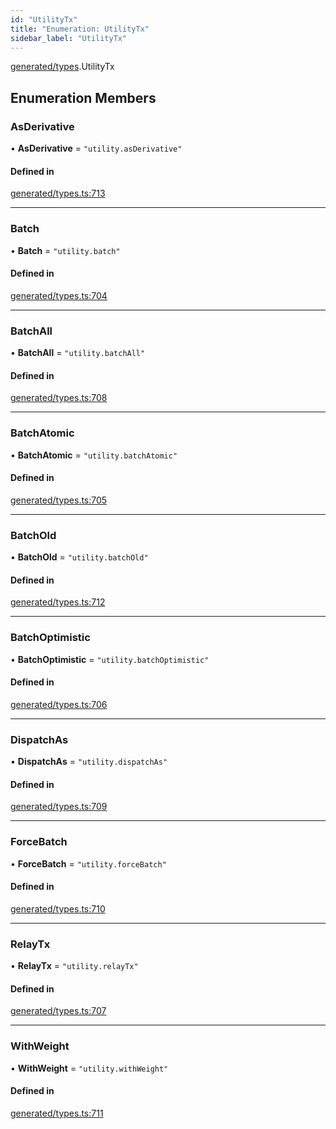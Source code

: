 ```yaml
---
id: "UtilityTx"
title: "Enumeration: UtilityTx"
sidebar_label: "UtilityTx"
---
```


[generated/types](../../../../modules/Generated/Types/Types.md).UtilityTx

## Enumeration Members

### AsDerivative

• **AsDerivative** = ``"utility.asDerivative"``

#### Defined in

[generated/types.ts:713](https://github.com/PolymeshAssociation/polymesh-sdk/blob/2c78f6c34/src/generated/types.ts#L713)

___

### Batch

• **Batch** = ``"utility.batch"``

#### Defined in

[generated/types.ts:704](https://github.com/PolymeshAssociation/polymesh-sdk/blob/2c78f6c34/src/generated/types.ts#L704)

___

### BatchAll

• **BatchAll** = ``"utility.batchAll"``

#### Defined in

[generated/types.ts:708](https://github.com/PolymeshAssociation/polymesh-sdk/blob/2c78f6c34/src/generated/types.ts#L708)

___

### BatchAtomic

• **BatchAtomic** = ``"utility.batchAtomic"``

#### Defined in

[generated/types.ts:705](https://github.com/PolymeshAssociation/polymesh-sdk/blob/2c78f6c34/src/generated/types.ts#L705)

___

### BatchOld

• **BatchOld** = ``"utility.batchOld"``

#### Defined in

[generated/types.ts:712](https://github.com/PolymeshAssociation/polymesh-sdk/blob/2c78f6c34/src/generated/types.ts#L712)

___

### BatchOptimistic

• **BatchOptimistic** = ``"utility.batchOptimistic"``

#### Defined in

[generated/types.ts:706](https://github.com/PolymeshAssociation/polymesh-sdk/blob/2c78f6c34/src/generated/types.ts#L706)

___

### DispatchAs

• **DispatchAs** = ``"utility.dispatchAs"``

#### Defined in

[generated/types.ts:709](https://github.com/PolymeshAssociation/polymesh-sdk/blob/2c78f6c34/src/generated/types.ts#L709)

___

### ForceBatch

• **ForceBatch** = ``"utility.forceBatch"``

#### Defined in

[generated/types.ts:710](https://github.com/PolymeshAssociation/polymesh-sdk/blob/2c78f6c34/src/generated/types.ts#L710)

___

### RelayTx

• **RelayTx** = ``"utility.relayTx"``

#### Defined in

[generated/types.ts:707](https://github.com/PolymeshAssociation/polymesh-sdk/blob/2c78f6c34/src/generated/types.ts#L707)

___

### WithWeight

• **WithWeight** = ``"utility.withWeight"``

#### Defined in

[generated/types.ts:711](https://github.com/PolymeshAssociation/polymesh-sdk/blob/2c78f6c34/src/generated/types.ts#L711)

